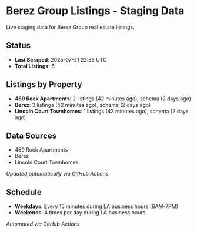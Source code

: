 # Berez Group Listings - Staging Data

Live staging data for Berez Group real estate listings.

## Status

- **Last Scraped**: 2025-07-21 22:56 UTC
- **Total Listings**: 6

## Listings by Property

- **459 Rock Apartments**: 2 listings (42 minutes ago), schema (2 days ago)
- **Berez**: 3 listings (42 minutes ago), schema (2 days ago)
- **Lincoln Court Townhomes**: 1 listings (42 minutes ago), schema (2 days ago)

## Data Sources

- 459 Rock Apartments
- Berez
- Lincoln Court Townhomes

*Updated automatically via GitHub Actions*

## Schedule

- **Weekdays**: Every 15 minutes during LA business hours (6AM-7PM)
- **Weekends**: 4 times per day during LA business hours

*Automated via GitHub Actions*
